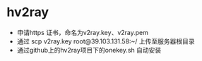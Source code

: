 # hv2ray
*   申请https 证书，命名为v2ray.key、v2ray.pem
*   通过 scp  v2ray.key  root\@39.103.131.58:\~/ 上传至服务器根目录
*   通过github上的hv2ray项目下的onekey.sh 自动安装
